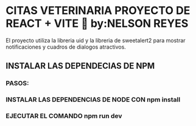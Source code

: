 # CITAS VETERINARIA PROYECTO DE REACT + VITE 👋 by:NELSON REYES

El proyecto utiliza la libreria uid y la libreria de sweetalert2 para mostrar notificaciones y cuadros de dialogos atractivos. 


## INSTALAR LAS DEPENDECIAS DE NPM 
### PASOS: 
### INSTALAR LAS DEPENDENCIAS DE NODE CON npm install
### EJECUTAR EL COMANDO  npm run dev

